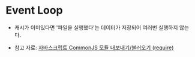# Event Loop

- 캐시가 이미있다면 '파일을 실행했다'는 데이터가 저장되어 여러번 실행하지 않는다.

- 참고 자료: [자바스크립트 CommonJS 모듈 내보내기/불러오기 (require)
  ](https://www.daleseo.com/js-module-require/)
